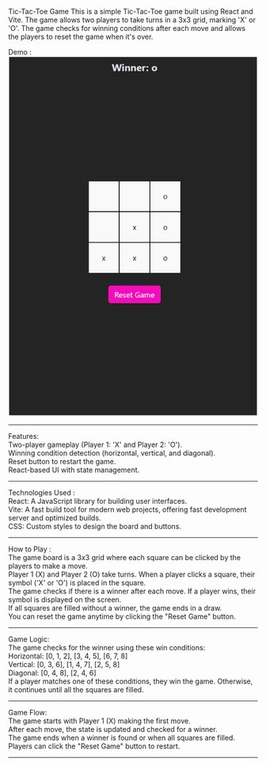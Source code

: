 
Tic-Tac-Toe Game
This is a simple Tic-Tac-Toe game built using React and Vite. The game allows two players to take turns in a 3x3 grid, marking 'X' or 'O'. The game checks for winning conditions after each move and allows the players to reset the game when it's over.

Demo : <br>
![screenshot](tictactoe.png)
______________________________________________________________________________________________________________________________________________________________________________________________________________________________________________________________________________________________________
Features: <br>
Two-player gameplay (Player 1: 'X' and Player 2: 'O').<br>
Winning condition detection (horizontal, vertical, and diagonal).<br>
Reset button to restart the game.<br>
React-based UI with state management.<br>
______________________________________________________________________________________________________________________________________________________________________________________________________________________________________________________________________________________________________

Technologies Used : <br>
React: A JavaScript library for building user interfaces.<br>
Vite: A fast build tool for modern web projects, offering fast development server and optimized builds.<br>
CSS: Custom styles to design the board and buttons.<br>
______________________________________________________________________________________________________________________________________________________________________________________________________________________________________________________________________________________________________

How to Play : <br>
The game board is a 3x3 grid where each square can be clicked by the players to make a move. <br>
Player 1 (X) and Player 2 (O) take turns. When a player clicks a square, their symbol ('X' or 'O') is placed in the square.<br>
The game checks if there is a winner after each move. If a player wins, their symbol is displayed on the screen.<br>
If all squares are filled without a winner, the game ends in a draw.<br>
You can reset the game anytime by clicking the "Reset Game" button.<br>
______________________________________________________________________________________________________________________________________________________________________________________________________________________________________________________________________________________________________

Game Logic:<br>
The game checks for the winner using these win conditions:<br>
Horizontal: [0, 1, 2], [3, 4, 5], [6, 7, 8]<br>
Vertical: [0, 3, 6], [1, 4, 7], [2, 5, 8]<br>
Diagonal: [0, 4, 8], [2, 4, 6]<br>
If a player matches one of these conditions, they win the game. Otherwise, it continues until all the squares are filled.<br>

______________________________________________________________________________________________________________________________________________________________________________________________________________________________________________________________________________________________________

Game Flow:<br>
The game starts with Player 1 (X) making the first move.<br>
After each move, the state is updated and checked for a winner.<br>
The game ends when a winner is found or when all squares are filled. Players can click the "Reset Game" button to restart.

______________________________________________________________________________________________________________________________________________________________________________________________________________________________________________________________________________________________________
